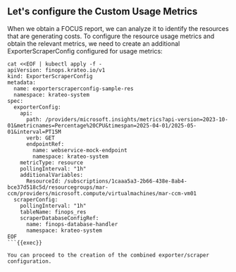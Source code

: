 ## Let's configure the Custom Usage Metrics

When we obtain a FOCUS report, we can analyze it to identify the resources that are generating costs. To configure the resource usage metrics and obtain the relevant metrics, we need to create an additional ExporterScraperConfig configured for usage metrics:
```plain
cat <<EOF | kubectl apply -f -
apiVersion: finops.krateo.io/v1
kind: ExporterScraperConfig
metadata:
  name: exporterscraperconfig-sample-res
  namespace: krateo-system
spec:
  exporterConfig:
    api: 
      path: /providers/microsoft.insights/metrics?api-version=2023-10-01&metricnames=Percentage%20CPU&timespan=2025-04-01/2025-05-01&interval=PT15M
      verb: GET
      endpointRef:
        name: webservice-mock-endpoint
        namespace: krateo-system
    metricType: resource
    pollingInterval: "1h"
    additionalVariables:
      ResourceId: /subscriptions/1caaa5a3-2b66-438e-8ab4-bce37d518c5d/resourcegroups/mar-ccm/providers/microsoft.compute/virtualmachines/mar-ccm-vm01
  scraperConfig:
    pollingInterval: "1h"
    tableName: finops_res
    scraperDatabaseConfigRef:
      name: finops-database-handler
      namespace: krateo-system
EOF
```{{exec}}

You can proceed to the creation of the combined exporter/scraper configuration.